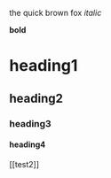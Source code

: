 the quick brown fox *italic*

**bold**

# heading1
## heading2
### heading3
#### heading4

[[test2]]
